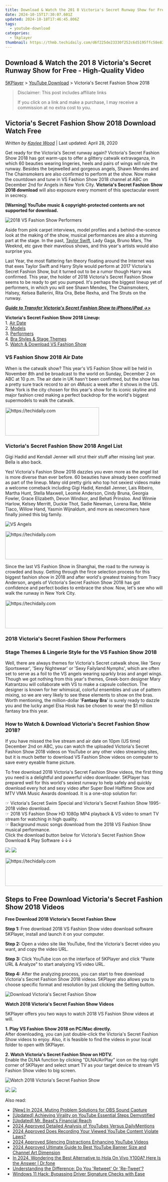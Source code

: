 ```yaml
---
title: Download & Watch the 201 8 Victoria's Secret Runway Show for Free - High-Quality Video
date: 2024-10-15T17:30:07.601Z
updated: 2024-10-18T17:46:45.806Z
tags:
  - youtube-download
categories:
  - 5kplayer
thumbnail: https://thmb.techidaily.com/d6f225de23330f252c6d5195ffc58e836dfeb5e08b530725208b4f5fec9ae8dd.JPG
---
```


## Download & Watch the 201 8 Victoria's Secret Runway Show for Free - High-Quality Video

[5KPlayer](https://tools.techidaily.com/5kplayer/products/) \> [YouTube Download](https://tools.techidaily.com/5kplayer/youtube-download/) \> Victoria's Secret Fashion Show 2018 

>  Disclaimer: This post includes affiliate links
>
>  If you click on a link and make a purchase, I may receive a commission at no extra cost to you.
>

## Victoria's Secret Fashion Show 2018 Download Watch Free

 _Written by [Kaylee Wood](https://www.quora.com/profile/Amanda-Hu-21)_ | Last updated: April 28, 2020 

Get ready for the Victoria's Secret runway again? Victoria's Secret Fashion Show 2018 has got warm-ups to offer a glittery catwalk extravaganza, in which 60 beauties wearing lingeries, heels and pairs of wings will rule the runway. Besides the bejewelled and gorgeous angels, Shawn Mendes and The Chainsmokers are also confirmed to perform at the show. Now make the countdown and tune in VS Fashion Show 2018 channel at ABC on December 2nd for Angels in New York City. **Victoria's Secret Fashion Show 2018 download** will also exposure every moment of this spectacular event in secrecy.

**\[Warning\] YouTube music & copyright-protected contents are not supported for download.**

![2018 VS Fashion Show Performers](https://www.5kplayer.com/youtube-download/img/vs-2018-performers.jpg) 

Aside from pink carpet interviews, model profiles and a behind-the-scence look at the making of the show, musical performances are also a stunning part at the stage. In the past, [Taylor Swift](https://tools.techidaily.com/5kplayer/iphone-manager/), Lady Gaga, Bruno Mars, The Weeknd, etc gave their mavelous shows, and this year's artists would also surprise you.

 Last Year, the most flattering fan theory floating around the Internet was that exes Taylor Swift and Harry Style would perform at 2017 Victoria's Secret Fashion Show, but it turned out to be a rumor though Harry was confirmed. This year, the holder of 2018 Victoria's Secret Fashion Show seems to be ready to get you pumped. It's perhaps the biggest lineup yet of performers, in which you will see Shawn Mendes, The Chainsmokers, Halsey, Kelsea Ballerini, Rita Ora, Bebe Rexha, and The Struts on the runway.

**_[Guide to Transfer Victoria's Secret Fashion Show to iPhone/iPad ->>](https://tools.techidaily.com/5kplayer/iphone-manager/)_**

**Victoria's Secret Fashion Show 2018 Lineup:**   
 1\. [Air Date](https://tools.techidaily.com/5kplayer/youtube-download/)  
 2\. [Models](https://tools.techidaily.com/5kplayer/youtube-download/)  
 3\. [Performers](https://tools.techidaily.com/5kplayer/youtube-download/)  
 4\. [Bra Styles & Stage Themes](https://tools.techidaily.com/5kplayer/youtube-download/)  
 5\. [Watch & Download VS Fashion Show](https://tools.techidaily.com/5kplayer/youtube-download/) 

### VS Fashion Show 2018 Air Date

When is the catwalk show? This year's VS Fashion Show will be held in November 8th and be broadcast to the world on Sunday, December 2 on ABC at 10 p.m. The air date in UK hasn't been confirmed, but the show has a pretty sure track record to air on 4Music a week after it shows in the US. New York is the city chosen for this year's show for its iconic skyline and major fashion cred making a perfect backdrop for the world's biggest supermodels to walk the catwalk.

<!-- affiliate ads begin -->
<a href="https://united.elfm.net/c/5597632/2139557/4704" target="_top" id="2139557">
  <img src="//a.impactradius-go.com/display-ad/4704-2139557" border="0" alt="https://techidaily.com" width="300" height="90"/>
</a>
<img height="0" width="0" src="https://united.elfm.net/i/5597632/2139557/4704" style="position:absolute;visibility:hidden;" border="0" />
<!-- affiliate ads end -->

### Victoria's Secret Fashion Show 2018 Angel List

Gigi Hadid and Kendall Jenner will strut their stuff after missing last year. Bella is also back.

Yes! Victoria's Fashion Show 2018 dazzles you even more as the angel list is more diverse than ever before. 60 beauties have already been confirmed as part of the lineup. Many old pretty girls who top hot sexiest videos make a welcome comeback including Gigi Hadid, Kendall Jenner, Lais Ribeiro, Martha Hunt, Stella Maxwell, Leomie Anderson, Cindy Bruna, Georgia Fowler, Grace Elizabeth, Devon Windsor, and Behati Prinsloo. And Winnie Harlow, Kelsey Merritt, Duckie Thot, Sadie Newman, Lorena Rae, Mélie Tiaco, Willow Hand, Yasmin Wijnaldum, and more as newcomers have finally joined this big family.

![VS Angels](https://www.5kplayer.com/youtube-download/img/vs-2017.jpg) 

<!-- affiliate ads begin -->
<a href="https://malaysia-healthcare-travel-council.pxf.io/c/5597632/1557747/17382" target="_top" id="1557747">
  <img src="//a.impactradius-go.com/display-ad/17382-1557747" border="0" alt="https://techidaily.com" width="728" height="90"/>
</a>
<img height="0" width="0" src="https://malaysia-healthcare-travel-council.pxf.io/i/5597632/1557747/17382" style="position:absolute;visibility:hidden;" border="0" />
<!-- affiliate ads end -->

Since the last VS Fashion Show in Shanghai, the road to the runway is crowded and busy. Getting through the firce selection process for this biggest fashion show in 2018 and after world's greatest training from Tracy Anderson, angels of Victoria's Secret Fashion Show 2018 has got confidence and perfect bodies to embrace the show. Now, let's see who will walk the runway in New York City.

<!-- affiliate ads begin -->
<a href="https://appsumo.8odi.net/c/5597632/2105874/7443" target="_top" id="2105874">
  <img src="//a.impactradius-go.com/display-ad/7443-2105874" border="0" alt="https://techidaily.com" width="728" height="90"/>
</a>
<img height="0" width="0" src="https://appsumo.8odi.net/i/5597632/2105874/7443" style="position:absolute;visibility:hidden;" border="0" />
<!-- affiliate ads end -->

### 2018 Victoria's Secret Fashion Show Performers

### Stage Themes & Lingerie Style for the VS Fashion Show 2018

Well, there are always themes for Victoria's Secret catwalk show, like 'Sexy Sportswear', 'Sexy Nightwear' or 'Sexy Failyland Nymphs', which are often set to serve as a foil to the VS angels wearing sparkly bras and angel wings. Though we got nothing from this year's themes, Greek-born designer Mary Katrantzou will collaborate with VS to make a capsule collection. The designer is known for her whimsical, colorful ensembles and use of pattern mixing, so we are very likely to see these elements to show on the bras. Worth mentioning, the million-dollar '**Fantasy Bra**' is surely ready to dazzle you and the lucky angel Elsa Hosk has be chosen to wear the $1 million fantasy bra this year.

### How to Watch & Download Victoria's Secret Fashion Show 2018?

If you have missed the live stream and air date on 10pm (US time) December 2nd on ABC, you can watch the uploaded Victoria's Secret Fashion Show 2018 videos on YouTube or any other video streaming sites, but it is much better to download VS Fashion Show videos on computer to save every eyeable frame picture.

To free download 2018 Victoria's Secret Fashion Show videos, the first thing you need is a delightful and powerful video downloader. 5KPlayer has prepared well for this world's sexiest runway to help safely and quickly download every hot and sexy video after Super Bowl Halftime Show and MTV VMA Music Awards download. It is a one-stop solution for:

☞ Victoria's Secret Swim Special and Victoria's Secret Fashion Show 1995-2018 video download.  
 ☞ 2018 VS Fashion Show HD 1080p MP4 playback & VS video to smart TV stream for watching in high quality.  
☞ Background music songs download from the 2018 VS Fashion Show musical performance.  
Click the download button below for Victoria's Secret Fashion Show Download & Play Software ↓↓↓

[![](https://www.5kplayer.com/youtube-download/../button/freedownwhitewin.png)](https://tools.techidaily.com/5kplayer/products/) [![](https://www.5kplayer.com/youtube-download/../button/freedownbackmac.png)](https://tools.techidaily.com/5kplayer/products/) 

<!-- affiliate ads begin -->
<a href="https://appsumo.8odi.net/c/5597632/2130887/7443" target="_top" id="2130887">
  <img src="//a.impactradius-go.com/display-ad/7443-2130887" border="0" alt="https://techidaily.com" width="728" height="90"/>
</a>
<img height="0" width="0" src="https://appsumo.8odi.net/i/5597632/2130887/7443" style="position:absolute;visibility:hidden;" border="0" />
<!-- affiliate ads end -->

## Steps to Free Download Victoria's Secret Fashion Show 2018 Videos

**Free Download 2018 Victoria's Secret Fashion Show**

**Step 1:** Free download 2018 VS Fashion Show video download software 5KPlayer, install and launch it on your computer.

**Step 2:** Open a video site like YouTube, find the Victoria's Secret video you want, and copy the video URL.

**Step 3:** Click YouTube icon on the interface of 5KPlayer and click "Paste URL & Analyze" to start analyzing VS video URL.

**Step 4:** After the analyzing process, you can start to free download Victoria's Secret Fashion Show 2018 videos. 5KPlayer also allows you to choose specific format and resolution by just clicking the Setting button.

![Download Victoria's Secret Fashion Show](https://www.5kplayer.com/youtube-download/img/download-vs-swim.jpg) 

**Watch 2018 Victoria's Secret Fashion Show Videos**

5KPlayer offers you two ways to watch 2018 VS Fashion Show videos at will.

**1\. Play VS Fashion Show 2018 on PC/Mac directly.**  
 After downloading, you can just double-click the Victoria's Secret Fashion Show videos to enjoy. Also, it is feasible to find the videos in your local folder to open with 5KPlayer.

**2\. Watch Victoria's Secret Fashion Show on HDTV.**   
 Enable the DLNA function by clicking "DLNA/AirPlay" icon on the top right corner of 5KPlayer and select smart TV as your target device to stream VS Fashion Show video to big screen. 

![Watch 2018 Victoria's Secret Fashion Show](https://www.5kplayer.com/youtube-download/img/vs-2018-2.jpg) 

[![](https://www.5kplayer.com/youtube-download/../button/freedownwhitewin.png)](https://tools.techidaily.com/5kplayer/products/) [![](https://www.5kplayer.com/youtube-download/../button/freedownbackmac.png)](https://tools.techidaily.com/5kplayer/products/)

<ins class="adsbygoogle"
     style="display:block"
     data-ad-format="autorelaxed"
     data-ad-client="ca-pub-7571918770474297"
     data-ad-slot="1223367746"></ins>

<ins class="adsbygoogle"
     style="display:block"
     data-ad-client="ca-pub-7571918770474297"
     data-ad-slot="8358498916"
     data-ad-format="auto"
     data-full-width-responsive="true"></ins>

<span class="atpl-alsoreadstyle">Also read:</span>
<div><ul>
<li><a href="https://desktop-recording.techidaily.com/new-in-2024-muting-problem-solutions-for-obs-sound-capture/"><u>[New] In 2024, Muting Problem Solutions for OBS Sound Capture</u></a></li>
<li><a href="https://youtube-video-recordings.techidaily.com/updated-achieving-virality-on-youtube-essential-steps-demystified/"><u>[Updated] Achieving Virality on YouTube Essential Steps Demystified</u></a></li>
<li><a href="https://facebook-record-videos.techidaily.com/updated-mr-beasts-financial-reach/"><u>[Updated] Mr. Beast's Financial Reach</u></a></li>
<li><a href="https://youtube-video-recordings.techidaily.com/2024-approved-detailed-analysis-of-youtubes-versus-dailymentions/"><u>2024 Approved Detailed Analysis of YouTubes Versus DailyMentions</u></a></li>
<li><a href="https://youtube-video-recordings.techidaily.com/2024-approved-does-recording-your-viewed-youtube-content-violate-laws/"><u>2024 Approved Does Recording Your Viewed YouTube Content Violate Laws?</u></a></li>
<li><a href="https://youtube-docs.techidaily.com/approved-silencing-distractions-enhancing-youtube-videos/"><u>2024 Approved Silencing Distractions Enhancing YouTube Videos</u></a></li>
<li><a href="https://youtube-video-recordings.techidaily.com/2024-approved-ultimate-guide-to-best-youtube-banner-size-and-channel-art-dimension/"><u>2024 Approved Ultimate Guide to Best YouTube Banner Size and Channel Art Dimension</u></a></li>
<li><a href="https://phone-solutions.techidaily.com/in-2024-wondering-the-best-alternative-to-hola-on-vivo-y100a-here-is-the-answer-drfone-by-drfone-virtual-android/"><u>In 2024, Wondering the Best Alternative to Hola On Vivo Y100A? Here Is the Answer | Dr.fone</u></a></li>
<li><a href="https://technical-tips.techidaily.com/understanding-the-difference-do-you-retweet-or-re-tweet/"><u>Understanding the Difference: Do You 'Retweet' Or 'Re-Tweet'?</u></a></li>
<li><a href="https://tech-hub.techidaily.com/windows-11-hack-bypassing-driver-signature-checks-with-ease/"><u>Windows 11 Hack: Bypassing Driver Signature Checks with Ease</u></a></li>
</ul></div>

